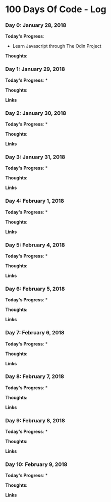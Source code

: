 # 100 Days Of Code - Log

### Day 0: January 28, 2018

**Today's Progress**: 
* Learn Javascript through The Odin Project

**Thoughts:** 

### Day 1: January 29, 2018

**Today's Progress**:
*

**Thoughts:**

**Links**

### Day 2: January 30, 2018

**Today's Progress**:
*

**Thoughts:**

**Links**

### Day 3: January 31, 2018

**Today's Progress**:
*

**Thoughts:**

**Links**

### Day 4: February 1, 2018

**Today's Progress**:
*

**Thoughts:**

**Links**

### Day 5: February 4, 2018

**Today's Progress**:
*

**Thoughts:**

**Links**

### Day 6: February 5, 2018

**Today's Progress**:
*

**Thoughts:**

**Links**

### Day 7: February 6, 2018

**Today's Progress**:
*

**Thoughts:**

**Links**

### Day 8: February 7, 2018

**Today's Progress**:
*

**Thoughts:**

**Links**

### Day 9: February 8, 2018

**Today's Progress**:
*

**Thoughts:**

**Links**

### Day 10: February 9, 2018

**Today's Progress**:
*

**Thoughts:**

**Links**
